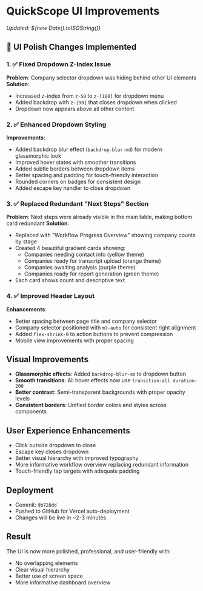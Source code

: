 # QuickScope UI Improvements
*Updated: ${new Date().toISOString()}*

## 🎨 UI Polish Changes Implemented

### 1. ✅ **Fixed Dropdown Z-Index Issue**
**Problem**: Company selector dropdown was hiding behind other UI elements
**Solution**: 
- Increased z-index from `z-50` to `z-[100]` for dropdown menu
- Added backdrop with `z-[90]` that closes dropdown when clicked
- Dropdown now appears above all other content

### 2. ✅ **Enhanced Dropdown Styling**
**Improvements**:
- Added backdrop blur effect (`backdrop-blur-md`) for modern glassmorphic look
- Improved hover states with smoother transitions
- Added subtle borders between dropdown items
- Better spacing and padding for touch-friendly interaction
- Rounded corners on badges for consistent design
- Added escape key handler to close dropdown

### 3. ✅ **Replaced Redundant "Next Steps" Section**
**Problem**: Next steps were already visible in the main table, making bottom card redundant
**Solution**: 
- Replaced with "Workflow Progress Overview" showing company counts by stage
- Created 4 beautiful gradient cards showing:
  - Companies needing contact info (yellow theme)
  - Companies ready for transcript upload (orange theme)
  - Companies awaiting analysis (purple theme)
  - Companies ready for report generation (green theme)
- Each card shows count and descriptive text

### 4. ✅ **Improved Header Layout**
**Enhancements**:
- Better spacing between page title and company selector
- Company selector positioned with `ml-auto` for consistent right alignment
- Added `flex-shrink-0` to action buttons to prevent compression
- Mobile view improvements with proper spacing

## Visual Improvements
- **Glassmorphic effects**: Added `backdrop-blur-sm` to dropdown button
- **Smooth transitions**: All hover effects now use `transition-all duration-200`
- **Better contrast**: Semi-transparent backgrounds with proper opacity levels
- **Consistent borders**: Unified border colors and styles across components

## User Experience Enhancements
- Click outside dropdown to close
- Escape key closes dropdown
- Better visual hierarchy with improved typography
- More informative workflow overview replacing redundant information
- Touch-friendly tap targets with adequate padding

## Deployment
- Commit: `9b728dd`
- Pushed to GitHub for Vercel auto-deployment
- Changes will be live in ~2-3 minutes

## Result
The UI is now more polished, professional, and user-friendly with:
- No overlapping elements
- Clear visual hierarchy
- Better use of screen space
- More informative dashboard overview